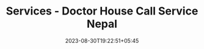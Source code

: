---
title: "Services - Doctor House Call Service Nepal"
date: 2023-08-30T19:22:51+05:45
draft: false
---